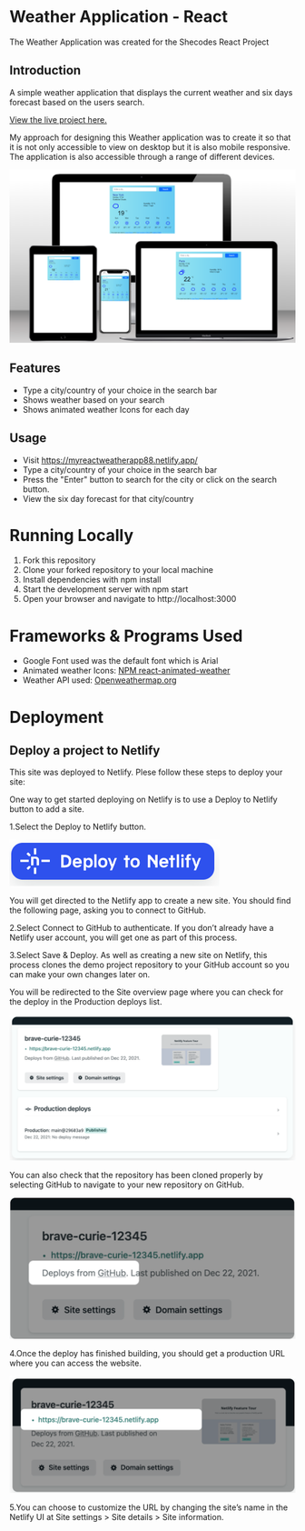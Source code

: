 # Weather Application - React

The Weather Application was created for the Shecodes React Project

## Introduction

A simple weather application that displays the current weather and six days forecast based on the users search.

[View the live project here.](https://myreactweatherapp88.netlify.app/)

My approach for designing this Weather application was to create it so that it is not only accessible to view on desktop but it is also mobile responsive. The application is also accessible through a range of different devices.

![page mock up.](/src/images/weather-react-mockup.png)

## Features

- Type a city/country of your choice in the search bar
- Shows weather based on your search
- Shows animated weather Icons for each day

## Usage

- Visit https://myreactweatherapp88.netlify.app/
- Type a city/country of your choice in the search bar
- Press the "Enter" button to search for the city or click on the search button.
- View the six day forecast for that city/country

# Running Locally

1. Fork this repository
2. Clone your forked repository to your local machine
3. Install dependencies with npm install
4. Start the development server with npm start
5. Open your browser and navigate to http://localhost:3000

# Frameworks & Programs Used

- Google Font used was the default font which is Arial
- Animated weather Icons: [NPM react-animated-weather](https://www.npmjs.com/package/react-animated-weather/v/4.0.1)
- Weather API used: [Openweathermap.org](https://openweathermap.org/api)

# Deployment

## Deploy a project to Netlify

This site was deployed to Netlify. Plese follow these steps to deploy your site:

One way to get started deploying on Netlify is to use a Deploy to Netlify button to add a site.

1.Select the Deploy to Netlify button.

![netlify button.](/src/images/deploy-button.png)

You will get directed to the Netlify app to create a new site. You should find the following page, asking you to connect to GitHub.

2.Select Connect to GitHub to authenticate. If you don’t already have a Netlify user account, you will get one as part of this process.

3.Select Save & Deploy. As well as creating a new site on Netlify, this process clones the demo project repository to your GitHub account so you can make your own changes later on.

You will be redirected to the Site overview page where you can check for the deploy in the Production deploys list.

![netlify deployment.](/src/images/github-2.png)

You can also check that the repository has been cloned properly by selecting GitHub to navigate to your new repository on GitHub.

![netlify deployment2.](/src/images/github-1.png)

4.Once the deploy has finished building, you should get a production URL where you can access the website.

![netlify production url.](/src/images/github-3.png)

5.You can choose to customize the URL by changing the site’s name in the Netlify UI at Site settings > Site details > Site information.
